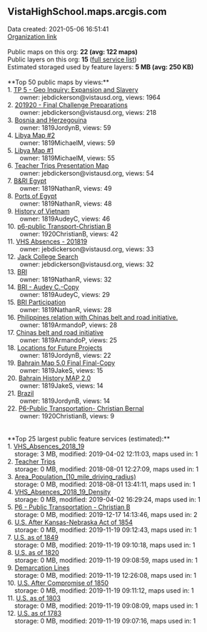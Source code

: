 <h2>VistaHighSchool.maps.arcgis.com</h2> Data created: 2021-05-06 16:51:41 <br /><a target='new' href='https://VistaHighSchool.maps.arcgis.com'>Organization link</a><br /><br />Public maps on this org: <b>22 (avg: 122 maps)</b><br />Public layers on this org: <b>15 </b>(<a target='new' href='https://services.arcgis.com/ZOETVAUUyGphe9Uw/ArcGIS/rest/services'>full service list</a>)<br />Estimated storaged used by feature layers: <b>5 MB (avg: 250 KB)</b><br /><br />**Top 50 public maps by views:**<br />  1. <a target='new' href='https://www.arcgis.com/home/item.html?id=375ad9fdeb8941b889e8958d1f53029e'>TP 5 - Geo Inquiry: Expansion and Slavery</a> <br />  &nbsp;&nbsp;&nbsp;&nbsp; &nbsp;&nbsp;owner: jebdickerson@vistausd.org, views: 1964<br />  2. <a target='new' href='https://www.arcgis.com/home/item.html?id=da62154812d84409beea20e163c0ca0a'>201920 - Final Challenge Preparations</a> <br />  &nbsp;&nbsp;&nbsp;&nbsp; &nbsp;&nbsp;owner: jebdickerson@vistausd.org, views: 218<br />  3. <a target='new' href='https://www.arcgis.com/home/item.html?id=dda662d6edc04bc8ad689f0240f88503'>Bosnia and Herzegouina</a> <br />  &nbsp;&nbsp;&nbsp;&nbsp; &nbsp;&nbsp;owner: 1819JordynB, views: 59<br />  4. <a target='new' href='https://www.arcgis.com/home/item.html?id=0aa052930fb44e34ba74751005ec2bbe'>Libya Map #2</a> <br />  &nbsp;&nbsp;&nbsp;&nbsp; &nbsp;&nbsp;owner: 1819MichaelM, views: 59<br />  5. <a target='new' href='https://www.arcgis.com/home/item.html?id=7aef52a8c05e444080a7ac68cc6a8d8a'>Libya Map #1</a> <br />  &nbsp;&nbsp;&nbsp;&nbsp; &nbsp;&nbsp;owner: 1819MichaelM, views: 55<br />  6. <a target='new' href='https://www.arcgis.com/home/item.html?id=33a93f20e66049dcb75233a690cbc742'>Teacher Trips Presentation Map</a> <br />  &nbsp;&nbsp;&nbsp;&nbsp; &nbsp;&nbsp;owner: jebdickerson@vistausd.org, views: 54<br />  7. <a target='new' href='https://www.arcgis.com/home/item.html?id=7f805c24bba144dcbc192ae99c6fd87c'>B&RI Egypt</a> <br />  &nbsp;&nbsp;&nbsp;&nbsp; &nbsp;&nbsp;owner: 1819NathanR, views: 49<br />  8. <a target='new' href='https://www.arcgis.com/home/item.html?id=423b46ae9b0346278bc5da389523790d'>Ports of Egypt</a> <br />  &nbsp;&nbsp;&nbsp;&nbsp; &nbsp;&nbsp;owner: 1819NathanR, views: 48<br />  9. <a target='new' href='https://www.arcgis.com/home/item.html?id=59d50a4c734e4565ad65e4f14a6af7f1'>History of Vietnam</a> <br />  &nbsp;&nbsp;&nbsp;&nbsp; &nbsp;&nbsp;owner: 1819AudeyC, views: 46<br />  10. <a target='new' href='https://www.arcgis.com/home/item.html?id=4333d24b71f1442c8b078fa4251efd8d'>p6-public Transport-Christian B</a> <br />  &nbsp;&nbsp;&nbsp;&nbsp; &nbsp;&nbsp;owner: 1920ChristianB, views: 42<br />  11. <a target='new' href='https://www.arcgis.com/home/item.html?id=e85030a1f5ed43d4b80ffc15adbbf029'>VHS Absences - 201819</a> <br />  &nbsp;&nbsp;&nbsp;&nbsp; &nbsp;&nbsp;owner: jebdickerson@vistausd.org, views: 33<br />  12. <a target='new' href='https://www.arcgis.com/home/item.html?id=466f94e2ca0740f7baeeb46231be0137'>Jack College Search</a> <br />  &nbsp;&nbsp;&nbsp;&nbsp; &nbsp;&nbsp;owner: jebdickerson@vistausd.org, views: 32<br />  13. <a target='new' href='https://www.arcgis.com/home/item.html?id=ac5c7e42a60648249326e530f4ab9c21'>BRI</a> <br />  &nbsp;&nbsp;&nbsp;&nbsp; &nbsp;&nbsp;owner: 1819NathanR, views: 32<br />  14. <a target='new' href='https://www.arcgis.com/home/item.html?id=653f1a44c56241448f37e46b968280f5'>BRI  - Audey C.-Copy</a> <br />  &nbsp;&nbsp;&nbsp;&nbsp; &nbsp;&nbsp;owner: 1819AudeyC, views: 29<br />  15. <a target='new' href='https://www.arcgis.com/home/item.html?id=79a4898aa33e4b71af19af0dde6e16ec'>BRI Participation</a> <br />  &nbsp;&nbsp;&nbsp;&nbsp; &nbsp;&nbsp;owner: 1819NathanR, views: 28<br />  16. <a target='new' href='https://www.arcgis.com/home/item.html?id=f043c0def1184d169b15ec2d9e02956d'>Philippines relation with Chinas belt and road initiative.</a> <br />  &nbsp;&nbsp;&nbsp;&nbsp; &nbsp;&nbsp;owner: 1819ArmandoP, views: 28<br />  17. <a target='new' href='https://www.arcgis.com/home/item.html?id=1ef43a483ffe448f9a5a4a07680d4ea6'>Chinas belt and road initiative</a> <br />  &nbsp;&nbsp;&nbsp;&nbsp; &nbsp;&nbsp;owner: 1819ArmandoP, views: 25<br />  18. <a target='new' href='https://www.arcgis.com/home/item.html?id=34d2c3064521486d91fb88cf487fa320'>Locations for Future Projects</a> <br />  &nbsp;&nbsp;&nbsp;&nbsp; &nbsp;&nbsp;owner: 1819JordynB, views: 22<br />  19. <a target='new' href='https://www.arcgis.com/home/item.html?id=0168ee1cc88d42a7a5c8eb7a156eb1ee'>Bahrain Map 5.0 Final Final-Copy</a> <br />  &nbsp;&nbsp;&nbsp;&nbsp; &nbsp;&nbsp;owner: 1819JakeS, views: 15<br />  20. <a target='new' href='https://www.arcgis.com/home/item.html?id=5e78d6f9bb4e4d6682653735a16fd618'>Bahrain History MAP 2.0</a> <br />  &nbsp;&nbsp;&nbsp;&nbsp; &nbsp;&nbsp;owner: 1819JakeS, views: 14<br />  21. <a target='new' href='https://www.arcgis.com/home/item.html?id=7c4622b9a64441d1adc2fe368e394d18'>Brazil</a> <br />  &nbsp;&nbsp;&nbsp;&nbsp; &nbsp;&nbsp;owner: 1819JordynB, views: 14<br />  22. <a target='new' href='https://www.arcgis.com/home/item.html?id=e917a4c6f4a5470ba2527b6925835741'>P6-Public Transportation- Christian Bernal</a> <br />  &nbsp;&nbsp;&nbsp;&nbsp; &nbsp;&nbsp;owner: 1920ChristianB, views: 9<br /><br /><br />**Top 25 largest public feature services (estimated):**<br /> 1. <a target='new' href='https://www.arcgis.com/home/item.html?id=c923b1d54eeb4e7bbb1a6450d9e77a73'>VHS_Absences_2018_19</a><br /> &nbsp;&nbsp;&nbsp;&nbsp;storage: 3 MB, modified: 2019-04-02 12:11:03, maps used in: 1<br /> 2. <a target='new' href='https://www.arcgis.com/home/item.html?id=edfd908e58934cb08f03ec73e4f49616'>Teacher Trips</a><br /> &nbsp;&nbsp;&nbsp;&nbsp;storage: 0 MB, modified: 2018-08-01 12:27:09, maps used in: 1<br /> 3. <a target='new' href='https://www.arcgis.com/home/item.html?id=9b596322b81848ed93f634ede31b020f'>Area_Population_(10_mile_driving_radius)</a><br /> &nbsp;&nbsp;&nbsp;&nbsp;storage: 0 MB, modified: 2018-08-01 13:41:11, maps used in: 1<br /> 4. <a target='new' href='https://www.arcgis.com/home/item.html?id=2493465cc7d4456cba1a4a25bec790ac'>VHS_Absences_2018_19_Density</a><br /> &nbsp;&nbsp;&nbsp;&nbsp;storage: 0 MB, modified: 2019-04-02 16:29:24, maps used in: 1<br /> 5. <a target='new' href='https://www.arcgis.com/home/item.html?id=3dc3a57a31674223a368a3a9eb01941f'>P6 - Public Transportation - Christian B</a><br /> &nbsp;&nbsp;&nbsp;&nbsp;storage: 0 MB, modified: 2019-12-17 14:13:46, maps used in: 2<br /> 6. <a target='new' href='https://www.arcgis.com/home/item.html?id=e3ada561d055481c90b97b7a94f3b283'>U.S. After Kansas-Nebraska Act of 1854</a><br /> &nbsp;&nbsp;&nbsp;&nbsp;storage: 0 MB, modified: 2019-11-19 09:12:43, maps used in: 1<br /> 7. <a target='new' href='https://www.arcgis.com/home/item.html?id=20d17385b4ab4a70bd488b00ad0f8f36'>U.S. as of 1849</a><br /> &nbsp;&nbsp;&nbsp;&nbsp;storage: 0 MB, modified: 2019-11-19 09:10:18, maps used in: 1<br /> 8. <a target='new' href='https://www.arcgis.com/home/item.html?id=835c73053cc14ccab66a4677b7c1bc7d'>U.S. as of 1820</a><br /> &nbsp;&nbsp;&nbsp;&nbsp;storage: 0 MB, modified: 2019-11-19 09:08:59, maps used in: 1<br /> 9. <a target='new' href='https://www.arcgis.com/home/item.html?id=3ead343981884f108df5a025a607f8aa'>Demarcation Lines</a><br /> &nbsp;&nbsp;&nbsp;&nbsp;storage: 0 MB, modified: 2019-11-19 12:26:08, maps used in: 1<br /> 10. <a target='new' href='https://www.arcgis.com/home/item.html?id=84d7f4b6c4db474ea00c33f861123863'>U.S. After Compromise of 1850</a><br /> &nbsp;&nbsp;&nbsp;&nbsp;storage: 0 MB, modified: 2019-11-19 09:11:12, maps used in: 1<br /> 11. <a target='new' href='https://www.arcgis.com/home/item.html?id=1fc37273206a4b0da5c78aa601afeff2'>U.S. as of 1803</a><br /> &nbsp;&nbsp;&nbsp;&nbsp;storage: 0 MB, modified: 2019-11-19 09:08:09, maps used in: 1<br /> 12. <a target='new' href='https://www.arcgis.com/home/item.html?id=53d1cc0d7d534049afe21d0a6580c10b'>U.S. as of 1783</a><br /> &nbsp;&nbsp;&nbsp;&nbsp;storage: 0 MB, modified: 2019-11-19 09:07:16, maps used in: 1<br />
